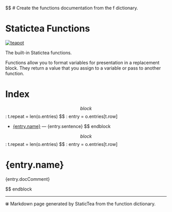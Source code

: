 $$ # Create the functions documentation from the f dictionary.
# Statictea Functions

[![teapot](teapotlogo.svg)](#)

The built-in Statictea functions.

Functions allow you to format variables for presentation in a
replacement block.  They return a value that you assign to a
variable or pass to another function.

# Index

$$ block
$$ : t.repeat = len(o.entries)
$$ : entry = o.entries[t.row]
* [{entry.name}](#{entry.anchorName}) &mdash; {entry.sentence}
$$ endblock

$$ block
$$ : t.repeat = len(o.entries)
$$ : entry = o.entries[t.row]
# {entry.name}

{entry.docComment}

$$ endblock

---

⦿ Markdown page generated by StaticTea from the function dictionary.
